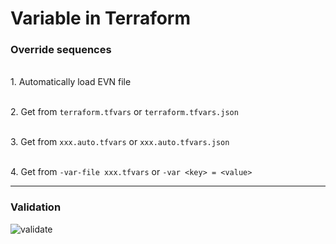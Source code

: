 # Variable in Terraform

### Override sequences
 
</br>1. Automatically load EVN file

</br>2. Get from ```terraform.tfvars``` or  ```terraform.tfvars.json``` 

</br>3. Get from ```xxx.auto.tfvars```  or ```xxx.auto.tfvars.json```

</br>4. Get from ``` -var-file xxx.tfvars ``` or ```-var <key> = <value>```



---- 
### Validation

![validate]("./validate.png")